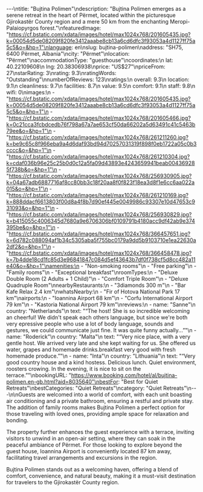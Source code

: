 ---\ntitle: "Bujtina Polimen"\ndescription: "Bujtina Polimen emerges as a serene retreat in the heart of Përmet, located within the picturesque Gjirokastër County region and a mere 50 km from the enchanting Meropi-Palaiopyrgos forest."\nfeaturedImage: "https://cf.bstatic.com/xdata/images/hotel/max1024x768/201605435.jpg?k=00054d5de08209f820fe3412aaabe8cb13a6cd6dfc3f93053a4d1127ff75a5c5&o=&hp=1"\nlanguage: en\nslug: bujtina-polimen\naddress: "SH75, 6400 Përmet, Albania"\ncity: "Përmet"\nlocation: "Përmet"\naccommodationType: "guesthouse"\ncoordinates:\n  lat: 40.22109608\n  lng: 20.38306938\nprice: "US$27"\npriceFrom: 27\nstarRating: 3\nrating: 9.3\nratingWords: "Outstanding"\nnumberOfReviews: 123\nratings:\n  overall: 9.3\n  location: 9.1\n  cleanliness: 9.7\n  facilities: 8.7\n  value: 9.5\n  comfort: 9.1\n  staff: 9.8\n  wifi: 0\nimages:\n  - "https://cf.bstatic.com/xdata/images/hotel/max1024x768/201605435.jpg?k=00054d5de08209f820fe3412aaabe8cb13a6cd6dfc3f93053a4d1127ff75a5c5&o=&hp=1"\n  - "https://cf.bstatic.com/xdata/images/hotel/max1024x768/201605466.jpg?k=0c21cca3fcbdcedb76f798a67a7ae653cf50da66202a5d63491c41c5463b79ee&o=&hp=1"\n  - "https://cf.bstatic.com/xdata/images/hotel/max1024x768/261211260.jpg?k=be9c65c8f966eba9a4d6daf93bd94d70257031319f898f0eb1722a05c0b3cccc&o=&hp=1"\n  - "https://cf.bstatic.com/xdata/images/hotel/max1024x768/261210304.jpg?k=cdaf036b96e25c25b0d0c12a5fa09d43893e4243659941beab004369285f738b&o=&hp=1"\n  - "https://cf.bstatic.com/xdata/images/hotel/max1024x768/256930905.jpg?k=04a67adb6887716af8cc80bb3c18f20aa8f0f823f18ea3d8f1e6cc6aa022a015&o=&hp=1"\n  - "https://cf.bstatic.com/xdata/images/hotel/max1024x768/261210169.jpg?k=888ddacf6613803f00d8a4f8b7d90ef445e0049986c93307e10d47653c931093&o=&hp=1"\n  - "https://cf.bstatic.com/xdata/images/hotel/max1024x768/256930829.jpg?k=b415055c4006345d7680a9e6706306bf0109791b4180acc9df42ab9e374395be&o=&hp=1"\n  - "https://cf.bstatic.com/xdata/images/hotel/max1024x768/366457651.jpg?k=6d782c088094af1b34c5305aba5f755bc0179a9dd5b9103710e1ea22630a2df2&o=&hp=1"\n  - "https://cf.bstatic.com/xdata/images/hotel/max1024x768/366458478.jpg?k=7b4dde18cd1fc85d3e96841847c084d5ef43643b7df0f738cf5d8cc482a11e40&o=&hp=1"\namenities:\n  - "Non-smoking rooms"\n  - "Free parking"\n  - "Family rooms"\n  - "Exceptional breakfast"\nroomTypes:\n  - "Deluxe Double Room (2 Adults + 1 Child)"\n  - "Comfort Triple Room"\n  - "Deluxe Quadruple Room"\nnearbyRestaurants:\n  - "3diamonds 300 m"\n  - "Bar Kafe Relax 2.4 km"\nwhatsNearby:\n  - "Fir of Hotova National Park 17 km"\nairports:\n  - "Ioannina Airport 68 km"\n  - "Corfu International Airport 79 km"\n  - "Kastoria National Airport 79 km"\nreviews:\n  - name: "Sanne"\n    country: "Netherlands"\n    text: "“The host! She is so incredible welcoming an cheerful! We didn't speak each others language, but since we're both very epressive people who use a lot of body language, sounds and gestures, we could communicate just fine. It was quite funny actually...”"\n  - name: "Roderick"\n    country: "Malta"\n    text: "“Very nice place, with a very gentle host.
We arrived very late and she kept waiting for us.
She offered us water, grapes and homemade drinks.breakfast very good with fresh homemade produce.”"\n  - name: "Inta"\n    country: "Lithuania"\n    text: "“Very good country house and a kind hostess. Delicious lunch. Quiet environment, roosters crowing. In the evening, it is nice to sit on the terrace.”"\nbookingURL: "https://www.booking.com/hotel/al/bujtina-polimen.en-gb.html?aid=8035640"\nbestFor: "Best for Quiet Retreats"\nbestCategories: "Quiet Retreats"\ncategory: "Quiet Retreats"\n---\n\nGuests are welcomed into a world of comfort, with each unit boasting air conditioning and a private bathroom, ensuring a restful and private stay. The addition of family rooms makes Bujtina Polimen a perfect option for those traveling with loved ones, providing ample space for relaxation and bonding.

The property further enhances the guest experience with a terrace, inviting visitors to unwind in an open-air setting, where they can soak in the peaceful ambiance of Përmet. For those looking to explore beyond the guest house, Ioannina Airport is conveniently located 87 km away, facilitating travel arrangements and excursions in the region.

Bujtina Polimen stands out as a welcoming haven, offering a blend of comfort, convenience, and natural beauty, making it a must-visit destination for travelers to the Gjirokastër County region.